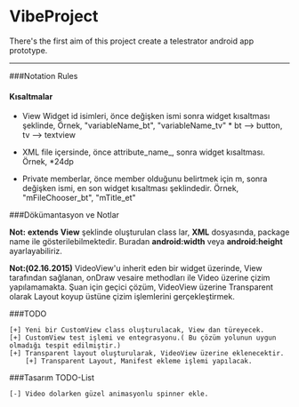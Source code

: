 # VibeProject
There's the first aim of this project create a telestrator android app prototype.

---------------
###Notation Rules

#### Kısaltmalar
 * View Widget id isimleri, önce değişken ismi sonra widget kısaltması şeklinde,
     Örnek, "variableName_bt", "variableName_tv"
        * bt --> button, tv --> textview

 * XML file içersinde, önce attribute_name_, sonra widget kısaltması.
        Örnek, *<dimen name="padding_size_bt">24dp</dimen>

 * Private memberlar, önce member olduğunu belirtmek için m, sonra değişken ismi, en son
        widget kısaltması şeklindedir.
        Örnek, "mFileChooser_bt", "mTitle_et"


###Dökümantasyon ve Notlar

**Not:** __extends__ **View** şeklinde oluşturulan class lar, **XML** dosyasında, package name ile
  gösterilebilmektedir. Buradan **android:width** veya **android:height** ayarlayabiliriz.


**Not:__(02.16.2015)__** VideoView'u inherit eden bir widget üzerinde, View tarafından sağlanan, 
    onDraw vesaire methodları ile Video üzerine çizim yapılamamakta. Şuan için geçici çözüm, 
    VideoView üzerine Transparent olarak Layout koyup üstüne çizim işlemlerini gerçekleştirmek.
     
###TODO

    [+] Yeni bir CustomView class oluşturulacak, View dan türeyecek.
    [+] CustomView test işlemi ve entegrasyonu.( Bu çözüm yolunun uygun olmadığı tespit edilmiştir.)
    [+] Transparent layout oluşturularak, VideoView üzerine eklenecektir.
        [+] Transparent Layout, Manifest ekleme işlemi yapılacak.

###Tasarım TODO-List

    [-] Video dolarken güzel animasyonlu spinner ekle.